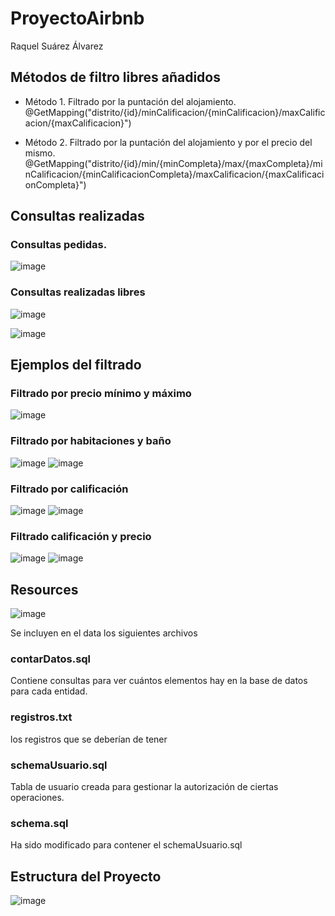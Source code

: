 # ProyectoAirbnb

Raquel Suárez Álvarez

## Métodos de filtro libres añadidos

   - Método 1. Filtrado por la puntación del alojamiento.
    @GetMapping("distrito/{id}/minCalificacion/{minCalificacion}/maxCalificacion/{maxCalificacion}")
    
   - Método 2. Filtrado por la puntación del alojamiento y por el precio del mismo.
    @GetMapping("distrito/{id}/min/{minCompleta}/max/{maxCompleta}/minCalificacion/{minCalificacionCompleta}/maxCalificacion/{maxCalificacionCompleta}")

## Consultas realizadas

### Consultas pedidas.
![image](https://github.com/RaquelSA34/ProyectoAirbnb/assets/145332620/b9027120-b1d5-4a74-997e-bf527700a414)


### Consultas realizadas libres
   
![image](https://github.com/RaquelSA34/ProyectoAirbnb/assets/145332620/b82601e1-3123-4775-9d3b-a20ecbb0697b)

![image](https://github.com/RaquelSA34/ProyectoAirbnb/assets/145332620/c325c7ea-981b-466a-804f-27fe9854e693)

## Ejemplos del filtrado
### Filtrado por precio mínimo y máximo
![image](https://github.com/RaquelSA34/ProyectoAirbnb/assets/145332620/d9691f88-661a-4cab-8c87-692dd2db4df8)
### Filtrado por habitaciones y baño
![image](https://github.com/RaquelSA34/ProyectoAirbnb/assets/145332620/97b5562e-7704-41ae-9972-bc52afbedebe)
![image](https://github.com/RaquelSA34/ProyectoAirbnb/assets/145332620/0e396f7c-dc7f-493b-a332-7b9471898eba)
### Filtrado por calificación
![image](https://github.com/RaquelSA34/ProyectoAirbnb/assets/145332620/79340a09-de68-4995-abf0-89a3f29e01f8)
![image](https://github.com/RaquelSA34/ProyectoAirbnb/assets/145332620/3c898408-3661-4e61-ac9a-ecbe7a3fbd4d)
### Filtrado calificación y precio
![image](https://github.com/RaquelSA34/ProyectoAirbnb/assets/145332620/f6a5aef2-657c-47f3-a219-2efe8ffa6f00)
![image](https://github.com/RaquelSA34/ProyectoAirbnb/assets/145332620/7bcd2c1e-74d1-44de-8015-7b6a83b78b15)


## Resources
![image](https://github.com/RaquelSA34/ProyectoAirbnb/assets/145332620/59a4d6bd-e6b5-4fc2-b63c-ef89455ccc36)


Se incluyen en el data los siguientes archivos
### contarDatos.sql 
Contiene consultas para ver cuántos elementos hay en la base de datos para cada entidad.
### registros.txt 
los registros que se deberían de tener
### schemaUsuario.sql 
Tabla de usuario creada para gestionar la autorización de ciertas operaciones.
### schema.sql 
Ha sido modificado para contener el schemaUsuario.sql
## Estructura del Proyecto
![image](https://github.com/RaquelSA34/ProyectoAirbnb/assets/145332620/0196b493-4c67-4d7a-bae4-dcfe3268b651)





